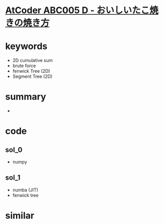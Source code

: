 # [AtCoder ABC005 D - おいしいたこ焼きの焼き方](https://atcoder.jp/contests/abc005/tasks/abc005_4)


# keywords
- 2D cumulative sum
- brute force
- fenwick Tree (2D)
- Segment Tree (2D)


# summary
- 


# code 
## sol_0
- numpy


## sol_1
- numba (JIT)
- fenwick tree


# similar